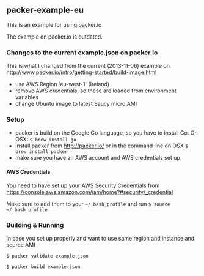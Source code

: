 packer-example-eu
-----------------

This is an example for using packer.io

The example on packer.io is outdated.

### Changes to the current example.json on packer.io

This is what I changed from the current (2013-11-06) example on http://www.packer.io/intro/getting-started/build-image.html

- use AWS Region 'eu-west-1' (Ireland)
- remove AWS credentials, so these are loaded from environment variables
- change Ubuntu image to latest Saucy micro AMI

### Setup

- packer is build on the Google Go language, so you have to install Go. On OSX: `$ brew install go`
- install packer from http://packer.io/ or in the command line on OSX `$ brew install packer`
- make sure you have an AWS account and AWS credentials set up 

#### AWS Credentials

You need to have set up your AWS Security Credentials from https://console.aws.amazon.com/iam/home?#security\_credential

Make sure to add them to your `~/.bash_profile` and run `$ source ~/.bash_profile`

### Building & Running

In case you set up properly and want to use same region and instance and source AMI

`$ packer validate example.json`

`$ packer build example.json`

